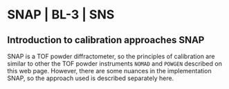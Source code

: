 SNAP | BL-3 | SNS
===

## Introduction to calibration approaches SNAP

SNAP is a TOF powder diffractometer, so the principles of calibration are similar to other the TOF powder instruments `NOMAD` and `POWGEN` described on this web page. However, there are some nuances in the implementation SNAP, so the approach used is described separately here.

```{tableofcontents}
```
